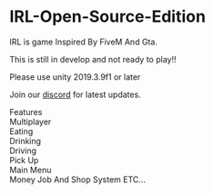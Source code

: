 # IRL-Open-Source-Edition

IRL is  game Inspired By FiveM And Gta.  

This is still in develop and not ready to play!!  

Please use unity 2019.3.9f1 or later  

Join our <a href="https://discord.me/volfase">discord</a> for latest updates.  

Features  
Multiplayer  
Eating  
Drinking  
Driving  
Pick Up  
Main Menu  
Money Job And Shop System 
ETC...  
